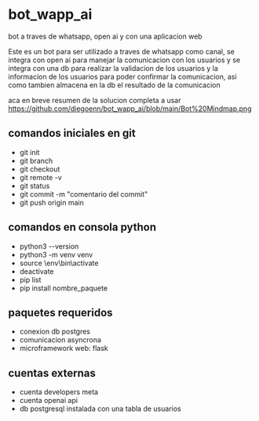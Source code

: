 # bot_wapp_ai
bot a traves de whatsapp, open ai y con una aplicacion web

Este es un bot para ser utilizado a traves de whatsapp como canal, se integra con open ai para manejar la comunicacion con los usuarios y se integra con una db para realizar la validacion de los usuarios y la informacion de los usuarios para poder confirmar la comunicacion, asi como tambien almacena en la db el resultado de la comunicacion

aca en breve resumen de la solucion completa a usar
https://github.com/diegoenn/bot_wapp_ai/blob/main/Bot%20Mindmap.png

## comandos iniciales en git
- git init
- git branch
- git checkout
- git remote -v
- git status
- git commit -m "comentario del commit"
- git push origin main

## comandos en consola python
- python3 --version
- python3 -m venv venv
- source \env\bin\activate
- deactivate
- pip list
- pip install nombre_paquete

## paquetes requeridos
- conexion db postgres
- comunicacion asyncrona
- microframework web: flask

## cuentas externas
- cuenta developers meta
- cuenta openai api
- db postgresql instalada con una tabla de usuarios
